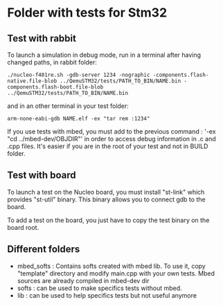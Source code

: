 # Folder with tests for Stm32

## Test with rabbit



To launch a simulation in debug mode, run in a terminal after having changed paths, in rabbit folder:
```
./nucleo-f401re.sh -gdb-server 1234 -nographic -components.flash-native.file-blob ../QemuSTM32/tests/PATH_TO_BIN/NAME.bin -components.flash-boot.file-blob ../QemuSTM32/tests/PATH_TO_BIN/NAME.bin 
```
and in an other terminal in your test folder:
```
arm-none-eabi-gdb NAME.elf -ex "tar rem :1234"
```
If you use tests with mbed, you must add to the previous command : '-ex "cd ../mbed-dev/OBJDIR"' in order to access debug information in .c and .cpp files. It's easier if you are in the root of your test and not in BUILD folder. 

## Test with board

To launch a test on the Nucleo board, you must install "st-link" which provides "st-util" binary. This binary allows you to connect gdb to the board. 

To add a test on the board, you just have to copy the test binary on the board root. 


## Different folders 
 - mbed_softs : Contains softs created with mbed lib. To use it, copy "template" directory and modify main.cpp with your own tests. Mbed sources are already compiled in mbed-dev dir
 - softs : can be used to make specifics tests without mbed.
 - lib : can be used to help specifics tests but not useful anymore
